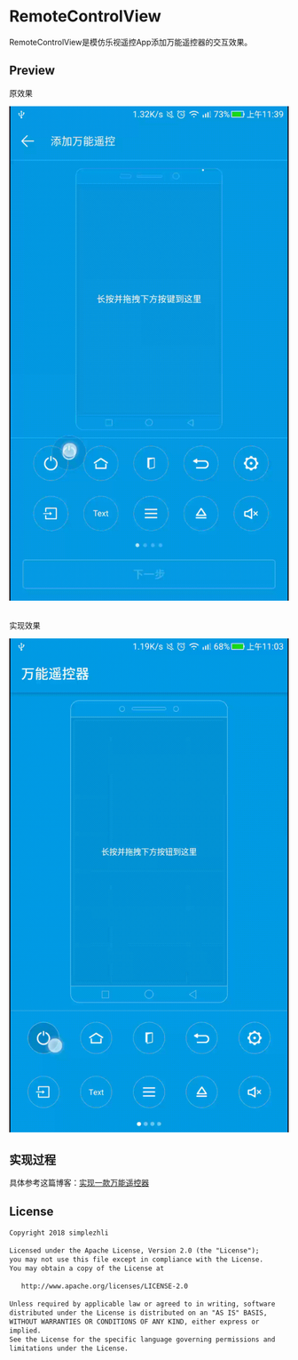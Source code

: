 # RemoteControlView

RemoteControlView是模仿乐视遥控App添加万能遥控器的交互效果。

## Preview

原效果

<img src="preview/preview1.gif" width="540px"/> 

实现效果

<img src="preview/preview.gif" width="540px"/>

## 实现过程

具体参考这篇博客：[实现一款万能遥控器](http://blog.csdn.net/qq_17766199/article/details/79466506)

## License

	Copyright 2018 simplezhli

    Licensed under the Apache License, Version 2.0 (the "License");
    you may not use this file except in compliance with the License.
    You may obtain a copy of the License at

       http://www.apache.org/licenses/LICENSE-2.0

    Unless required by applicable law or agreed to in writing, software
    distributed under the License is distributed on an "AS IS" BASIS,
    WITHOUT WARRANTIES OR CONDITIONS OF ANY KIND, either express or implied.
    See the License for the specific language governing permissions and
    limitations under the License.
